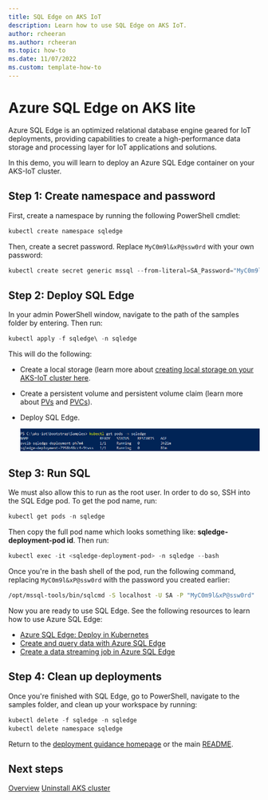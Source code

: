 ```yaml
---
title: SQL Edge on AKS IoT
description: Learn how to use SQL Edge on AKS IoT.
author: rcheeran
ms.author: rcheeran
ms.topic: how-to
ms.date: 11/07/2022
ms.custom: template-how-to
---
```


# Azure SQL Edge on AKS lite

Azure SQL Edge is an optimized relational database engine geared for IoT deployments, providing capabilities to create a high-performance data storage and processing layer for IoT applications and solutions.

In this demo, you will learn to deploy an Azure SQL Edge container on your AKS-IoT cluster.

## Step 1: Create namespace and password

First, create a namespace by running the following PowerShell cmdlet:

```powershell
kubectl create namespace sqledge
```

Then, create a secret password. Replace `MyC0m9l&xP@ssw0rd` with your own password:

```powershell
kubectl create secret generic mssql --from-literal=SA_Password="MyC0m9l&xP@ssw0rd" -n sqledge
```

## Step 2: Deploy SQL Edge

In your admin PowerShell window, navigate to the path of the samples folder by entering. Then run:

```powershell
kubectl apply -f sqledge\ -n sqledge
```

This will do the following:

- Create a local storage (learn more about [creating local storage on your AKS-IoT cluster here](./aks-lite-howto-more-configs.md).
- Create a persistent volume and persistent volume claim (learn more about [PVs](https://kubernetes.io/docs/tasks/configure-pod-container/configure-persistent-volume-storage/#create-a-persistentvolume) and [PVCs](https://kubernetes.io/docs/tasks/configure-pod-container/configure-persistent-volume-storage/#create-a-persistentvolumeclaim)).
- Deploy SQL Edge.

   ![Screenshot showing SQL Edge deployment.](media/aks-lite/sqledge-pods.png)

## Step 3: Run SQL

We must also allow this to run as the root user. In order to do so, SSH into the SQL Edge pod. To get the pod name, run:

```powershell
kubectl get pods -n sqledge
```

Then copy the full pod name which looks something like: **sqledge-deployment-pod id**. Then run:

```powershell
kubectl exec -it <sqledge-deployment-pod> -n sqledge --bash
```

Once you're in the bash shell of the pod, run the following command, replacing `MyC0m9l&xP@ssw0rd` with the password you created earlier:

```bash
/opt/mssql-tools/bin/sqlcmd -S localhost -U SA -P "MyC0m9l&xP@ssw0rd"
```

Now you are ready to use SQL Edge. See the following resources to learn how to use Azure SQL Edge:

- [Azure SQL Edge: Deploy in Kubernetes](/azure/azure-sql-edge/deploy-kubernetes)
- [Create and query data with Azure SQL Edge](/azure/azure-sql-edge/disconnected-deployment#create-and-query-data)
- [Create a data streaming job in Azure SQL Edge](/azure/azure-sql-edge/create-stream-analytics-job)

## Step 4: Clean up deployments

Once you're finished with SQL Edge, go to PowerShell, navigate to the samples folder, and clean up your workspace by running:

```powershell
kubectl delete -f sqledge -n sqledge
kubectl delete namespace sqledge
```

Return to the [deployment guidance homepage](/docs/AKS-IoT-Deployment-Guidance.md) or the main [README](/README.md).

## Next steps

[Overview](aks-lite-overview.md)
[Uninstall AKS cluster](aks-lite-howto-uninstall.md)
